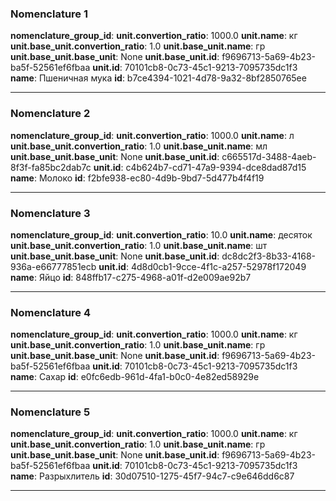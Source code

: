 ### Nomenclature 1

**nomenclature_group_id**: 
**unit.convertion_ratio**: 1000.0
**unit.name**: кг
**unit.base_unit.convertion_ratio**: 1.0
**unit.base_unit.name**: гр
**unit.base_unit.base_unit**: None
**unit.base_unit.id**: f9696713-5a69-4b23-ba5f-52561ef6fbaa
**unit.id**: 70101cb8-0c73-45c1-9213-7095735dc1f3
**name**: Пшеничная мука
**id**: b7ce4394-1021-4d78-9a32-8bf2850765ee

---

### Nomenclature 2

**nomenclature_group_id**: 
**unit.convertion_ratio**: 1000.0
**unit.name**: л
**unit.base_unit.convertion_ratio**: 1.0
**unit.base_unit.name**: мл
**unit.base_unit.base_unit**: None
**unit.base_unit.id**: c665517d-3488-4aeb-8f3f-fa85bc2dab7c
**unit.id**: c4b624b7-cd71-47a9-9394-dce8dad87d15
**name**: Молоко
**id**: f2bfe938-ec80-4d9b-9bd7-5d477b4f4f19

---

### Nomenclature 3

**nomenclature_group_id**: 
**unit.convertion_ratio**: 10.0
**unit.name**: десяток
**unit.base_unit.convertion_ratio**: 1.0
**unit.base_unit.name**: шт
**unit.base_unit.base_unit**: None
**unit.base_unit.id**: dc8dc2f3-8b33-4168-936a-e66777851ecb
**unit.id**: 4d8d0cb1-9cce-4f1c-a257-52978f172049
**name**: Яйцо
**id**: 848ffb17-c275-4968-a01f-d2e009ae92b7

---

### Nomenclature 4

**nomenclature_group_id**: 
**unit.convertion_ratio**: 1000.0
**unit.name**: кг
**unit.base_unit.convertion_ratio**: 1.0
**unit.base_unit.name**: гр
**unit.base_unit.base_unit**: None
**unit.base_unit.id**: f9696713-5a69-4b23-ba5f-52561ef6fbaa
**unit.id**: 70101cb8-0c73-45c1-9213-7095735dc1f3
**name**: Сахар
**id**: e0fc6edb-961d-4fa1-b0c0-4e82ed58929e

---

### Nomenclature 5

**nomenclature_group_id**: 
**unit.convertion_ratio**: 1000.0
**unit.name**: кг
**unit.base_unit.convertion_ratio**: 1.0
**unit.base_unit.name**: гр
**unit.base_unit.base_unit**: None
**unit.base_unit.id**: f9696713-5a69-4b23-ba5f-52561ef6fbaa
**unit.id**: 70101cb8-0c73-45c1-9213-7095735dc1f3
**name**: Разрыхлитель
**id**: 30d07510-1275-45f7-94c7-c9e646dd6c87

---
